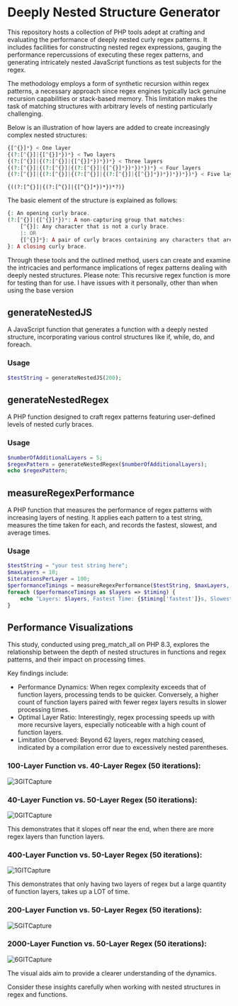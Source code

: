 # Deeply Nested Structure Generator

This repository hosts a collection of PHP tools adept at crafting and evaluating the performance of deeply nested curly regex patterns. It includes facilities for constructing nested regex expressions, gauging the performance repercussions of executing these regex patterns, and generating intricately nested JavaScript functions as test subjects for the regex.

The methodology employs a form of synthetic recursion within regex patterns, a necessary approach since regex engines typically lack genuine recursion capabilities or stack-based memory. This limitation makes the task of matching structures with arbitrary levels of nesting particularly challenging.

Below is an illustration of how layers are added to create increasingly complex nested structures:
```php
{[^{}]*} < One layer
{(?:[^{}]|{[^{}]*})*} < Two layers
{(?:[^{}]|{(?:[^{}]|{[^{}]*})*})*} < Three layers
{(?:[^{}]|{(?:[^{}]|{(?:[^{}]|{[^{}]*})*})*})*} < Four layers
{(?:[^{}]|{(?:[^{}]|{(?:[^{}]|{(?:[^{}]|{[^{}]*})*})*})*})*} < Five layers
```
```
{((?:[^{}]|{(?:[^{}]|{[^{}]*})*})*?)}
```
The basic element of the structure is explained as follows:
```php
{: An opening curly brace.
(?:[^{}]|{[^{}]*})*: A non-capturing group that matches:
    [^{}]: Any character that is not a curly brace.
    |: OR
    {[^{}]*}: A pair of curly braces containing any characters that are not curly braces (no nesting).
}: A closing curly brace.
```
Through these tools and the outlined method, users can create and examine the intricacies and performance implications of regex patterns dealing with deeply nested structures.
Please note: This recursive regex function is more for testing than for use. 
I have issues with it personally, other than when using the base version

## generateNestedJS

A JavaScript function that generates a function with a deeply nested structure, incorporating various control structures like if, while, do, and foreach.

### Usage 
```php
$testString = generateNestedJS(200);
```

## generateNestedRegex

A PHP function designed to craft regex patterns featuring user-defined levels of nested curly braces.

### Usage

```php
$numberOfAdditionalLayers = 5;
$regexPattern = generateNestedRegex($numberOfAdditionalLayers);
echo $regexPattern;
```

## measureRegexPerformance

A PHP function that measures the performance of regex patterns with increasing layers of nesting. It applies each pattern to a test string, measures the time taken for each, and records the fastest, slowest, and average times.

### Usage
```php
$testString = "your test string here";
$maxLayers = 10;
$iterationsPerLayer = 100;
$performanceTimings = measureRegexPerformance($testString, $maxLayers, $iterationsPerLayer);
foreach ($performanceTimings as $layers => $timing) {
    echo "Layers: $layers, Fastest Time: {$timing['fastest']}s, Slowest Time: {$timing['slowest']}s, Average Time: {$timing['average']}s\n";
}

```

## Performance Visualizations

This study, conducted using preg_match_all on PHP 8.3, explores the relationship between the depth of nested structures in functions and regex patterns, and their impact on processing times.

Key findings include:

 - Performance Dynamics: When regex complexity exceeds that of function layers, processing tends to be quicker. Conversely, a higher count of function layers paired with fewer regex layers results in slower processing times.
 - Optimal Layer Ratio: Interestingly, regex processing speeds up with more recursive layers, especially noticeable with a high count of function layers.
 - Limitation Observed: Beyond 62 layers, regex matching ceased, indicated by a compilation error due to excessively nested parentheses.


### 100-Layer Function vs. 40-Layer Regex (50 iterations):
![3GITCapture](https://github.com/dehlirious/regexFun/assets/25449483/00790b21-6db3-4dd1-a15c-845d19d5f664)


### 40-Layer Function vs. 50-Layer Regex (50 iterations):
![0GITCapture](https://github.com/dehlirious/regexFun/assets/25449483/b2060ffd-d82c-4f72-860b-eb39769fd736)


This demonstrates that it slopes off near the end, when there are more regex layers than function layers.

### 400-Layer Function vs. 50-Layer Regex (50 iterations):
![1GITCapture](https://github.com/dehlirious/regexFun/assets/25449483/54150cd3-1e6d-47ea-b042-a5a0c17814f4)


This demonstrates that only having two layers of regex but a large quantity of function layers, takes up a LOT of time.

### 200-Layer Function vs. 50-Layer Regex (50 iterations):
![5GITCapture](https://github.com/dehlirious/regexFun/assets/25449483/fcbb5d3e-f04f-4b25-a442-cfd3a9a2459c)


### 2000-Layer Function vs. 50-Layer Regex (50 iterations):
![6GITCapture](https://github.com/dehlirious/regexFun/assets/25449483/abbb31ed-37a7-4491-b2a6-cefa9889169f)

The visual aids aim to provide a clearer understanding of the dynamics.

Consider these insights carefully when working with nested structures in regex and functions.
